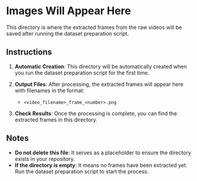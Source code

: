 # Images Will Appear Here

This directory is where the extracted frames from the raw videos will be saved after running the dataset preparation script.

## Instructions

1. **Automatic Creation**: This directory will be automatically created when you run the dataset preparation script for the first time.

2. **Output Files**: After processing, the extracted frames will appear here with filenames in the format:
   - `<video_filename>_frame_<number>.png`

3. **Check Results**: Once the processing is complete, you can find the extracted frames in this directory.

## Notes

- **Do not delete this file**: It serves as a placeholder to ensure the directory exists in your repository.
- **If the directory is empty**: It means no frames have been extracted yet. Run the dataset preparation script to start the process.